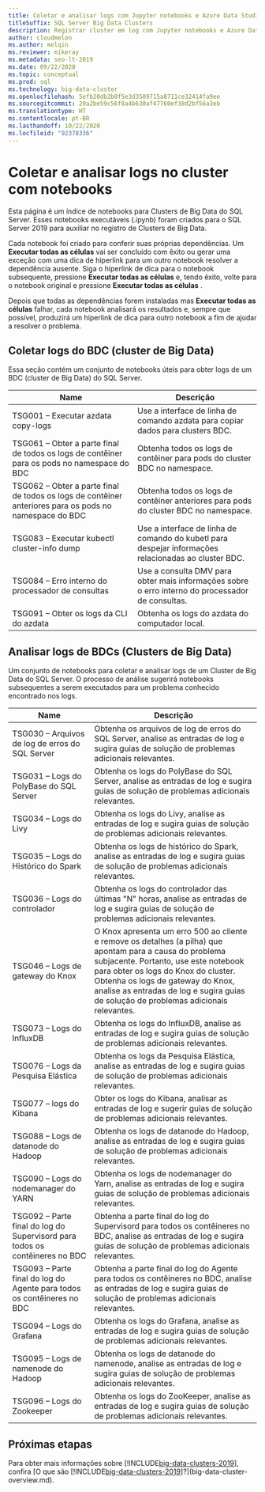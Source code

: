 ```yaml
---
title: Coletar e analisar logs com Jupyter notebooks e Azure Data Studio
titleSuffix: SQL Server Big Data Clusters
description: Registrar cluster em log com Jupyter notebooks e Azure Data Studio no cluster de Big Data do SQL Server 2019.
author: cloudmelon
ms.author: melqin
ms.reviewer: mikeray
ms.metadata: seo-lt-2019
ms.date: 09/22/2020
ms.topic: conceptual
ms.prod: sql
ms.technology: big-data-cluster
ms.openlocfilehash: 5efb20db2b0f5e3d3509715a8711ce32414fa9ee
ms.sourcegitcommit: 29a2be59c56f8a4b630af47760ef38d2bf56a3eb
ms.translationtype: HT
ms.contentlocale: pt-BR
ms.lasthandoff: 10/22/2020
ms.locfileid: "92378336"
---
```

# <a name="gathering-and-analyzing-logs-in-the-cluster-with-notebooks"></a>Coletar e analisar logs no cluster com notebooks

Esta página é um índice de notebooks para Clusters de Big Data do SQL Server. Esses notebooks executáveis (.ipynb) foram criados para o SQL Server 2019 para auxiliar no registro de Clusters de Big Data.

Cada notebook foi criado para conferir suas próprias dependências. Um **Executar todas as células** vai ser concluído com êxito ou gerar uma exceção com uma dica de hiperlink para um outro notebook resolver a dependência ausente. Siga o hiperlink de dica para o notebook subsequente, pressione **Executar todas as células** e, tendo êxito, volte para o notebook original e pressione **Executar todas as células** .

Depois que todas as dependências forem instaladas mas **Executar todas as células** falhar, cada notebook analisará os resultados e, sempre que possível, produzirá um hiperlink de dica para outro notebook a fim de ajudar a resolver o problema.

## <a name="gathering-logs-from-big-data-cluster-bdc"></a>Coletar logs do BDC (cluster de Big Data)

Essa seção contém um conjunto de notebooks úteis para obter logs de um BDC (cluster de Big Data) do SQL Server.

| Name | Descrição |
|--|--|
| TSG001 – Executar azdata copy-logs | Use a interface de linha de comando azdata para copiar dados para clusters BDC. |
| TSG061 – Obter a parte final de todos os logs de contêiner para os pods no namespace do BDC | Obtenha todos os logs de contêiner para pods do cluster BDC no namespace. |
| TSG062 – Obter a parte final de todos os logs de contêiner anteriores para os pods no namespace do BDC | Obtenha todos os logs de contêiner anteriores para pods do cluster BDC no namespace. |
| TSG083 – Executar kubectl cluster-info dump | Use a interface de linha de comando do kubetl para despejar informações relacionadas ao cluster BDC. |
| TSG084 – Erro interno do processador de consultas | Use a consulta DMV para obter mais informações sobre o erro interno do processador de consultas. |
| TSG091 – Obter os logs da CLI do azdata | Obtenha os logs do azdata do computador local. |



## <a name="analyse-logs-from-big-data-clusters-bdc"></a>Analisar logs de BDCs (Clusters de Big Data)

Um conjunto de notebooks para coletar e analisar logs de um Cluster de Big Data do SQL Server.  O processo de análise sugerirá notebooks subsequentes a serem executados para um problema conhecido encontrado nos logs.

|Name|Descrição |
|---|---|
|TSG030 – Arquivos de log de erros do SQL Server|Obtenha os arquivos de log de erros do SQL Server, analise as entradas de log e sugira guias de solução de problemas adicionais relevantes. |
|TSG031 – Logs do PolyBase do SQL Server|Obtenha os logs do PolyBase do SQL Server, analise as entradas de log e sugira guias de solução de problemas adicionais relevantes.|
|TSG034 – Logs do Livy|Obtenha os logs do Livy, analise as entradas de log e sugira guias de solução de problemas adicionais relevantes.|
|TSG035 – Logs do Histórico do Spark|Obtenha os logs de histórico do Spark, analise as entradas de log e sugira guias de solução de problemas adicionais relevantes.|
|TSG036 – Logs do controlador|Obtenha os logs do controlador das últimas "N" horas, analise as entradas de log e sugira guias de solução de problemas adicionais relevantes.|
|TSG046 – Logs de gateway do Knox|O Knox apresenta um erro 500 ao cliente e remove os detalhes (a pilha) que apontam para a causa do problema subjacente. Portanto, use este notebook para obter os logs do Knox do cluster. Obtenha os logs de gateway do Knox, analise as entradas de log e sugira guias de solução de problemas adicionais relevantes.|
|TSG073 – Logs do InfluxDB|Obtenha os logs do InfluxDB, analise as entradas de log e sugira guias de solução de problemas adicionais relevantes.|
|TSG076 – Logs da Pesquisa Elástica|Obtenha os logs da Pesquisa Elástica, analise as entradas de log e sugira guias de solução de problemas adicionais relevantes.|
|TSG077 – logs do Kibana|Obter os logs do Kibana, analisar as entradas de log e sugerir guias de solução de problemas adicionais relevantes.|
|TSG088 – Logs de datanode do Hadoop|Obtenha os logs de datanode do Hadoop, analise as entradas de log e sugira guias de solução de problemas adicionais relevantes.|
|TSG090 – Logs do nodemanager do YARN|Obtenha os logs de nodemanager do Yarn, analise as entradas de log e sugira guias de solução de problemas adicionais relevantes.|
|TSG092 – Parte final do log do Supervisord para todos os contêineres no BDC|Obtenha a parte final do log do Supervisord para todos os contêineres no BDC, analise as entradas de log e sugira guias de solução de problemas adicionais relevantes.|
|TSG093 – Parte final do log do Agente para todos os contêineres no BDC|Obtenha a parte final do log do Agente para todos os contêineres no BDC, analise as entradas de log e sugira guias de solução de problemas adicionais relevantes.|
|TSG094 – Logs do Grafana|Obtenha os logs do Grafana, analise as entradas de log e sugira guias de solução de problemas adicionais relevantes.|
|TSG095 – Logs de namenode do Hadoop|Obtenha os logs de datanode do namenode, analise as entradas de log e sugira guias de solução de problemas adicionais relevantes.|
|TSG096 – Logs do Zookeeper|Obtenha os logs do ZooKeeper, analise as entradas de log e sugira guias de solução de problemas adicionais relevantes.|

## <a name="next-steps"></a>Próximas etapas

Para obter mais informações sobre [!INCLUDE[big-data-clusters-2019](../includes/ssbigdataclusters-ss-nover.md)], confira [O que são [!INCLUDE[big-data-clusters-2019](../includes/ssbigdataclusters-ver15.md)]?](big-data-cluster-overview.md).
